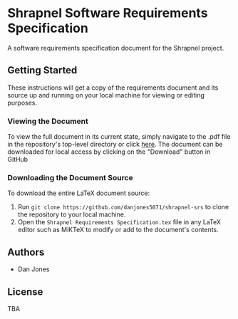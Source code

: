 # Shrapnel Software Requirements Specification
A software requirements specification document for the Shrapnel project.

## Getting Started
These instructions will get a copy of the requirements document and its source up and running on your local machine for viewing or editing purposes.

### Viewing the Document
To view the full document in its current state, simply navigate to the .pdf file in the repository's top-level directory or click [here](https://github.com/danjones5071/shrapnel-srs/blob/master/Shrapnel%20Requirements%20Specification.pdf). The document can be downloaded for local access by clicking on the "Download" button in GitHub

### Downloading the Document Source
To download the entire LaTeX document source:
1. Run `git clone https://github.com/danjones5071/shrapnel-srs` to clone the repository to your local machine.
2. Open the `Shrapnel Requirements Specification.tex` file in any LaTeX editor such as MiKTeX to modify or add to the document's contents.

## Authors
* Dan Jones

## License
TBA

